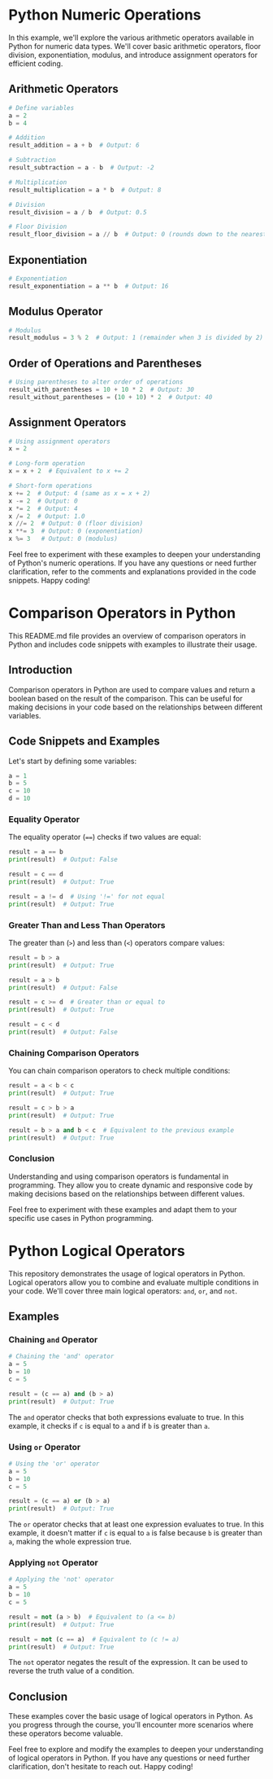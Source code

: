# Python Numeric Operations

In this example, we'll explore the various arithmetic operators available in Python for numeric data types. We'll cover basic arithmetic operators, floor division, exponentiation, modulus, and introduce assignment operators for efficient coding.

## Arithmetic Operators

```python
# Define variables
a = 2
b = 4

# Addition
result_addition = a + b  # Output: 6

# Subtraction
result_subtraction = a - b  # Output: -2

# Multiplication
result_multiplication = a * b  # Output: 8

# Division
result_division = a / b  # Output: 0.5

# Floor Division
result_floor_division = a // b  # Output: 0 (rounds down to the nearest whole number)
```

## Exponentiation

```python
# Exponentiation
result_exponentiation = a ** b  # Output: 16
```

## Modulus Operator

```python
# Modulus
result_modulus = 3 % 2  # Output: 1 (remainder when 3 is divided by 2)
```

## Order of Operations and Parentheses

```python
# Using parentheses to alter order of operations
result_with_parentheses = 10 + 10 * 2  # Output: 30
result_without_parentheses = (10 + 10) * 2  # Output: 40
```

## Assignment Operators

```python
# Using assignment operators
x = 2

# Long-form operation
x = x + 2  # Equivalent to x += 2

# Short-form operations
x += 2  # Output: 4 (same as x = x + 2)
x -= 2  # Output: 0
x *= 2  # Output: 4
x /= 2  # Output: 1.0
x //= 2  # Output: 0 (floor division)
x **= 3  # Output: 0 (exponentiation)
x %= 3   # Output: 0 (modulus)
```

Feel free to experiment with these examples to deepen your understanding of Python's numeric operations. If you have any questions or need further clarification, refer to the comments and explanations provided in the code snippets. Happy coding!

# Comparison Operators in Python

This README.md file provides an overview of comparison operators in Python and includes code snippets with examples to illustrate their usage.

## Introduction

Comparison operators in Python are used to compare values and return a boolean based on the result of the comparison. This can be useful for making decisions in your code based on the relationships between different variables.

## Code Snippets and Examples

Let's start by defining some variables:

```python
a = 1
b = 5
c = 10
d = 10
```

### Equality Operator

The equality operator (`==`) checks if two values are equal:

```python
result = a == b
print(result)  # Output: False

result = c == d
print(result)  # Output: True

result = a != d  # Using '!=' for not equal
print(result)  # Output: True
```

### Greater Than and Less Than Operators

The greater than (`>`) and less than (`<`) operators compare values:

```python
result = b > a
print(result)  # Output: True

result = a > b
print(result)  # Output: False

result = c >= d  # Greater than or equal to
print(result)  # Output: True

result = c < d
print(result)  # Output: False
```

### Chaining Comparison Operators

You can chain comparison operators to check multiple conditions:

```python
result = a < b < c
print(result)  # Output: True

result = c > b > a
print(result)  # Output: True

result = b > a and b < c  # Equivalent to the previous example
print(result)  # Output: True
```

### Conclusion

Understanding and using comparison operators is fundamental in programming. They allow you to create dynamic and responsive code by making decisions based on the relationships between different values.

Feel free to experiment with these examples and adapt them to your specific use cases in Python programming.

# Python Logical Operators

This repository demonstrates the usage of logical operators in Python. Logical operators allow you to combine and evaluate multiple conditions in your code. We'll cover three main logical operators: `and`, `or`, and `not`.

## Examples

### Chaining `and` Operator

```python
# Chaining the 'and' operator
a = 5
b = 10
c = 5

result = (c == a) and (b > a)
print(result)  # Output: True
```

The `and` operator checks that both expressions evaluate to true. In this example, it checks if `c` is equal to `a` and if `b` is greater than `a`.

### Using `or` Operator

```python
# Using the 'or' operator
a = 5
b = 10
c = 5

result = (c == a) or (b > a)
print(result)  # Output: True
```

The `or` operator checks that at least one expression evaluates to true. In this example, it doesn't matter if `c` is equal to `a` is false because `b` is greater than `a`, making the whole expression true.

### Applying `not` Operator

```python
# Applying the 'not' operator
a = 5
b = 10
c = 5

result = not (a > b)  # Equivalent to (a <= b)
print(result)  # Output: True

result = not (c == a)  # Equivalent to (c != a)
print(result)  # Output: True
```

The `not` operator negates the result of the expression. It can be used to reverse the truth value of a condition.

## Conclusion

These examples cover the basic usage of logical operators in Python. As you progress through the course, you'll encounter more scenarios where these operators become valuable.

Feel free to explore and modify the examples to deepen your understanding of logical operators in Python. If you have any questions or need further clarification, don't hesitate to reach out. Happy coding!
